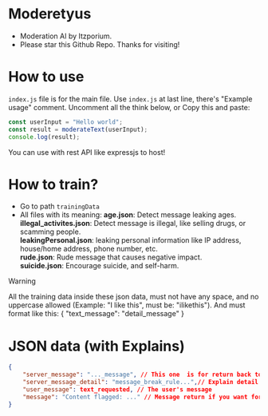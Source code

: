 # Moderetyus
- Moderation AI by Itzporium.
- Please star this Github Repo. Thanks for visiting!

# How to use
`index.js` file is for the main file.
Use `index.js` at last line, there's "Example usage" comment. Uncomment all the think below,
or Copy this and paste:
```js
const userInput = "Hello world";
const result = moderateText(userInput);
console.log(result);
```

You can use with rest API like expressjs to host!

# How to train?
- Go to path `trainingData`
- All files with its meaning:
**age.json**: Detect message leaking ages.\
**illegal_activites.json**: Detect message is illegal, like selling drugs, or scamming people.\
**leakingPersonal.json**: leaking personal information like IP address, house/home address, phone number, etc.\
**rude.json**: Rude message that causes negative impact.\
**suicide.json**: Encourage suicide, and self-harm.

> [!WARNING]
> All the training data inside these json data, must not have any space, and no uppercase allowed (Example: "I like this", must be: "ilikethis").
> And must format like this:  { "text_message": "detail_message" }

# JSON data (with Explains)
```json
{
    "server_message": "..._message", // This one  is for return back to make the request person know what type of this
    "server_message_detail": "message_break_rule...",// Explain detail if someone use this for reporting, so you can just ban your user, and explain reason. Reason here is writing for machine. You have to write by your own.,
    "user_message": text_requested, // The user's message
    "message": "Content flagged: ..." // Message return if you want for a clear view for the moderator or admin.
}
```
